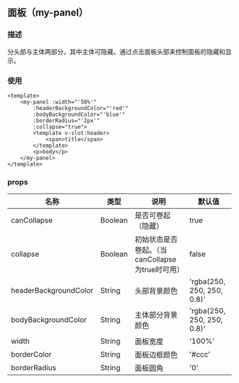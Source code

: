 ## 面板（my-panel）
### 描述
分头部与主体两部分，其中主体可隐藏。通过点击面板头部来控制面板的隐藏和显示。
### 使用
```
<template>
    <my-panel :width="'50%'" 
        :headerBackgroundColor="'red'" 
        :bodyBackgroundColor="'blue'" 
        :borderRadius="'2px'"
        :collapse="true">
        <template v-slot:header>
            <span>title</span>
        </template>
        <p>body</p>
    </my-panel>
</template>
```
### props
|名称|类型|说明|默认值|
|-----|----|-----|----|
|canCollapse|Boolean|是否可卷起（隐藏）|true|
|collapse|Boolean|初始状态是否卷起。（当canCollapse为true时可用）|false|
|headerBackgroundColor|String|头部背景颜色|'rgba(250, 250, 250, 0.8)'|
|bodyBackgroundColor|String|主体部分背景颜色|'rgba(250, 250, 250, 0.8)'|
|width|String|面板宽度|'100%'|
|borderColor|String|面板边框颜色|'#ccc'|
|borderRadius|String|面板圆角|'0'|
